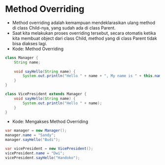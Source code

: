 # Method Overriding
- Method overriding adalah kemampuan mendeklarasikan ulang method di class Child-nya, yang sudah ada di class Parent.
- Saat kita melakukan proses overriding tersebut, secara otomatis ketika kita membuat object dari class Child, method yang di class Parent tidak bisa diakses lagi.
- Kode: Method Overriding
```java
class Manager {
    String name;
    
    void sayHello(String name) {
        System.out.println("Hello " + name + ", My name is " + this.name);
    }
}

class VicePresident extends Manager {
    void sayHello(String name) {
        System.out.println("Hello " + name);
    }
}
```
- Kode: Mengakses Method Overriding
```java
var manager = new Manager();
manager.name = "Sandy";
manager.sayHello("Budi");

var vicePresident = new VicePresident();
vicePresident.name = "Dwi";
vicePresident.sayHello("Handoko");
```